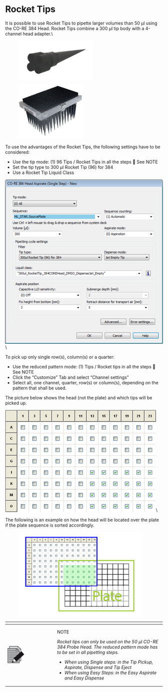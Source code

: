 # Rocket Tips

It is possible to use Rocket Tips to pipette larger volumes than 50 µl using the CO-RE 384 Head. Rocket Tips combine a 300 µl tip body with a 4-channel head adapter.\


<div>

<figure><img src="../../.gitbook/assets/image (16) (1).png" alt="" width="240"><figcaption></figcaption></figure>

 

<figure><img src="../../.gitbook/assets/image (17) (1).png" alt="" width="209"><figcaption></figcaption></figure>

</div>

To use the advantages of the Rocket Tips, the following settings have to be considered:

* Use the tip mode: (1) 96 Tips / Rocket Tips in all the steps  See NOTE
* Set the tip type to 300 µl Rocket Tip (96) for 384
* Use a Rocket Tip Liquid Class

![](<../../.gitbook/assets/image (18) (1).png>)\




To pick up only single row(s), column(s) or a quarter:

* Use the reduced pattern mode: (1) Tips / Rocket tips in all the steps  See NOTE
* Click the “Customize” Tab and select “Channel settings”
* Select all, one channel, quarter, row(s) or column(s), depending on the pattern that shall be used.

The picture below shows the head (not the plate) and which tips will be picked up.

![](<../../.gitbook/assets/image (19) (1).png>)\


The following is an example on how the head will be located over the plate if the plate sequence is sorted accordingly.

<figure><img src="../../.gitbook/assets/image (20) (1).png" alt=""><figcaption></figcaption></figure>

<table data-header-hidden><thead><tr><th width="145"></th><th></th></tr></thead><tbody><tr><td><img src="../../.gitbook/assets/image (10) (1) (1) (1) (1) (1) (1).png" alt="" data-size="original"></td><td><p>NOTE</p><p><em>Rocket tips can only be used on the 50 µl CO-RE 384 Probe Head. The reduced pattern mode has to be set in all pipetting steps.</em></p><ul><li><em>When using Single steps: in the Tip Pickup, Aspirate, Dispense and Tip Eject</em></li><li><em>When using Easy Steps: in the Easy Aspirate and Easy Dispense</em></li></ul></td></tr></tbody></table>
